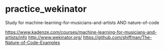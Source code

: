 # practice_wekinator

Study for machine-learning-for-musicians-and-artists AND nature-of-code

https://www.kadenze.com/courses/machine-learning-for-musicians-and-artists/info
http://www.wekinator.org/
https://github.com/shiffman/The-Nature-of-Code-Examples

